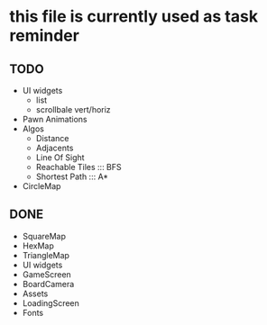 # this file is currently used as task reminder

## TODO
 - UI widgets
    - list
    - scrollbale vert/horiz 
 - Pawn Animations
 - Algos
    - Distance
    - Adjacents
    - Line Of Sight
    - Reachable Tiles ::: BFS
    - Shortest Path ::: A*
 - CircleMap

## DONE
 - SquareMap
 - HexMap
 - TriangleMap
 - UI widgets
 - GameScreen
 - BoardCamera
 - Assets
 - LoadingScreen
 - Fonts
